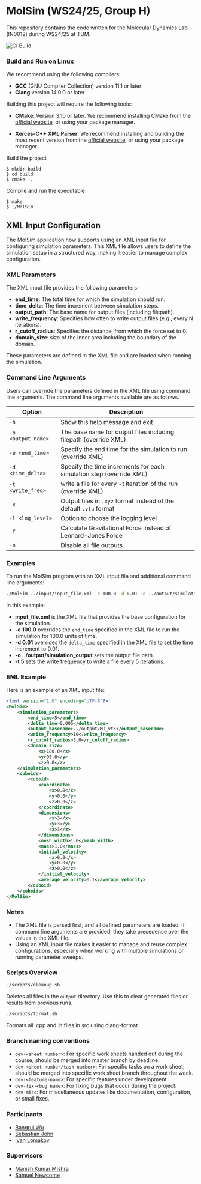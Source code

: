 MolSim (WS24/25, Group H)
===
This repository contains the code written for the Molecular Dynamics Lab (IN0012) during WS24/25 at TUM.

![CI Build](https://github.com/LivanKov/MolSim/actions/workflows/ci.yml/badge.svg?branch=dev-sheet_2)


### Build and Run on Linux 

We recommend using the following compilers:

- **GCC** (GNU Compiler Collection) version 11.1 or later
- **Clang** version 14.0.0 or later

Building this project will require the following tools:

- **CMake**: Version 3.10 or later.
  We recommend installing CMake from the [official website](https://cmake.org/download/), or using your package manager.

- **Xerces-C++ XML Parser**:
  We recommend installing and building the most recent version from the [official website](https://xerces.apache.org/xerces-c/), or using your package manager. 
   
Build the project

```
$ mkdir build
$ cd build
$ cmake ..
``` 

Compile and run the executable

```
$ make
$ ./MolSim
``` 

## XML Input Configuration

The MolSim application now supports using an XML input file for configuring simulation parameters. This XML file allows users to define the simulation setup in a structured way, making it easier to manage complex configuration.

### XML Parameters
The XML input file provides the following parameters:
- **end_time**: The total time for which the simulation should run.
- **time_delta**: The time increment between simulation steps.
- **output_path**: The base name for output files (including filepath).
- **write_frequency**: Specifies how often to write output files (e.g., every N iterations).
- **r_cutoff_radius**: Specifies the distance, from which the force set to 0.
- **domain_size**: size of the inner area including the boundary of the domain.

These parameters are defined in the XML file and are loaded when running the simulation.

### Command Line Arguments
Users can override the parameters defined in the XML file using command line arguments. The command line arguments available are as follows.

| Option            | Description                                                         |
|-------------------|---------------------------------------------------------------------|
| `-h`              | Show this help message and exit                                     |
| `-o <output_name>`| The base name for output files including filepath (override XML)    |
| `-e <end_time>`   | Specify the end time for the simulation to run (override XML)       |
| `-d <time_delta>` | Specify the time increments for each simulation step (override XML) |
| `-t <write_freq>` | write a file for every -t iteration of the run (override XML)       |
| `-x`              | Output files in `.xyz` format instead of the default `.vtu` format  |
| `-l <log_level>`  | Option to choose the logging level                                  |
| `-f`              | Calculate Gravitational Force instead of Lennard-Jones Force        |
| `-n`              | Disable all file outputs                                            | 

### Examples
To run the MolSim program with an XML input file and additional command line arguments:

```sh
./MolSim ../input/input_file.xml -e 100.0 -d 0.01 -o ../output/simulation_output -t 5
```

In this example:
- **input_file.xml** is the XML file that provides the base configuration for the simulation.
- **-e 100.0** overrides the `end_time` specified in the XML file to run the simulation for 100.0 units of time.
- **-d 0.01** overrides the `delta_time` specified in the XML file to set the time increment to 0.01.
- **-o ../output/simulation_output** sets the output file path.
- **-t 5** sets the write frequency to write a file every 5 iterations.

### EML Example
Here is an example of an XML input file:

```xml
<?xml version="1.0" encoding="UTF-8"?>
<MolSim>
    <simulation_parameters>
        <end_time>5</end_time>
        <delta_time>0.005</delta_time>
        <output_basename>../output/MD_vtk</output_basename>
        <write_frequency>10</write_frequency>
        <r_cutoff_radius>3.0</r_cutoff_radius>
        <domain_size>
            <x>180.0</x>
            <y>90.0</y>
            <z>0.0</z>
    </simulation_parameters>
    <cuboids>
        <cuboid>
            <coordinate>
                <x>0.0</x>
                <y>0.0</y>
                <z>0.0</z>
            </coordinate>
            <dimensions>
                <x>3</x>
                <y>3</y>
                <z>3</z>
            </dimensions>
            <mesh_width>1.0</mesh_width>
            <mass>1.0</mass>
            <initial_velocity>
                <x>0.0</x>
                <y>0.0</y>
                <z>0.0</z>
            </initial_velocity>
            <average_velocity>0.1</average_velocity>
        </cuboid>
    </cuboids>
</MolSim>
```
### Notes
- The XML file is parsed first, and all defined parameters are loaded. If command line arguments are provided, they take precedence over the values in the XML file.
- Using an XML input file makes it easier to manage and reuse complex configurations, especially when working with multiple simulations or running parameter sweeps.

### Scripts Overview

```bash
./scripts/cleanup.sh
```
Deletes all files in the `output` directory. Use this to clear generated files or results from previous runs.

```bash
./scripts/format.sh
```
 Formats all .cpp and .h files in src using clang-format.


### Branch naming conventions

- `dev-<sheet number>`: For specific work sheets handed out during the course; should be merged into master branch by deadline.
- `dev-<sheet number/task number>`: For specific tasks on a work sheet; should be merged into specific work sheet branch throughout the week.
- `dev-<feature-name>`: For specific features under development.
- `dev-fix-<bug name>`: For fixing bugs that occur during the project.
- `dev-misc`: For miscellaneous updates like documentation, configuration, or small fixes.

### Participants

- [Bangrui Wu](https://github.com/BangruiW)
- [Sebastian John](https://github.com/sebastian-j-john)
- [Ivan Lomakov](https://github.com/LivanKov)

### Supervisors

- [Manish Kumar Mishra](https://github.com/manishmishra6016)
- [Samuel Newcome](https://github.com/SamNewcome)
